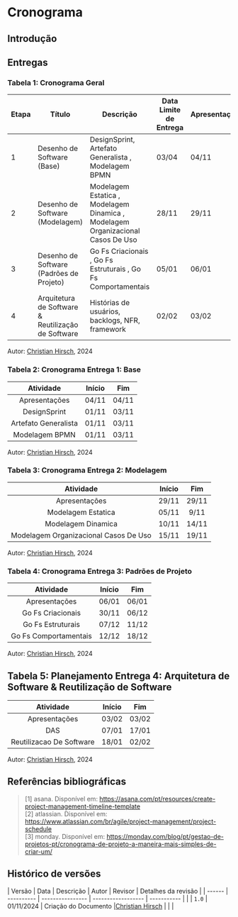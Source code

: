 # Cronograma

## Introdução



## Entregas

###  Tabela 1: Cronograma Geral

| Etapa | Título                         | Descrição                                                    | Data Limite de Entrega | Apresentação  |
| ----- | ------------------------------ | ------------------------------------------------------------ | ------- | ------------- |
| 1     | Desenho de Software (Base)                  | DesignSprint, Artefato Generalista , Modelagem BPMN | 03/04   | 04/11        |
| 2     | Desenho de Software (Modelagem)       | Modelagem Estatica , Modelagem Dinamica , Modelagem Organizacional Casos De Uso      | 28/11   | 29/11         |
| 3     | Desenho de Software (Padrões de Projeto)        | Go Fs Criacionais , Go Fs Estruturais , Go Fs Comportamentais      | 05/01   | 06/01         |
| 4     | Arquitetura de Software & Reutilização de Software | Histórias de usuários, backlogs, NFR, framework              | 02/02   | 03/02         |

Autor:  [Christian Hirsch](https://github.com/crstyhs), 2024
### Tabela 2: Cronograma Entrega 1: Base

|            Atividade             | Início | Fim   | 
| :------------------------------: | :-----: | :-----:  
|          Apresentações           |  04/11  |  04/11    | 
|  DesignSprint |  01/11   |  03/11  | 
|       Artefato Generalista       |  01/11   |  03/11  | 
|          Modelagem BPMN           |  01/11   |  03/11  | 


Autor:  [Christian Hirsch](https://github.com/crstyhs), 2024

### Tabela 3: Cronograma Entrega 2: Modelagem

|            Atividade             | Início | Fim   | 
| :------------------------------: | :-----: | :-----:  
|          Apresentações           |  29/11  |  29/11   | 
|  Modelagem Estatica |  05/11   |  9/11  | 
|       Modelagem Dinamica       |  10/11   |  14/11  | 
|          Modelagem Organizacional Casos De Uso           |  15/11   |  19/11  | 

Autor:  [Christian Hirsch](https://github.com/crstyhs), 2024

### Tabela 4: Cronograma Entrega 3: Padrões de Projeto

|            Atividade             | Início | Fim   | 
| :------------------------------: | :-----: | :-----:  
|          Apresentações           |  06/01   |  06/01     | 
| Go Fs Criacionais |  30/11   |  06/12  | 
|       Go Fs Estruturais       |  07/12   |  11/12  | 
|          Go Fs Comportamentais          |  12/12   |  18/12  | 

Autor:  [Christian Hirsch](https://github.com/crstyhs), 2024

## Tabela 5: Planejamento Entrega 4: Arquitetura de Software & Reutilização de Software

|            Atividade             | Início | Fim   | 
| :------------------------------: | :-----: | :-----:  
|          Apresentações           |  03/02  |  03/02    | 
|  DAS |  07/01   |  17/01  | 
|     Reutilizacao De Software     |  18/01   |  02/02  | 


Autor:  [Christian Hirsch](https://github.com/crstyhs), 2024

## Referências bibliográficas

>[1] asana. Disponível em: https://asana.com/pt/resources/create-project-management-timeline-template </br>
>[2] atlassian. Disponível em: https://www.atlassian.com/br/agile/project-management/project-schedule </br>
>[3] monday. Disponível em: https://monday.com/blog/pt/gestao-de-projetos-pt/cronograma-de-projeto-a-maneira-mais-simples-de-criar-um/ </br>


##  Histórico de versões

| Versão | Data   | Descrição | Autor | Revisor   | Detalhes da revisão |
| ------ | ---------- | ---------------- | ------------------ | ----------- | |
| `1.0`    | 01/11/2024 | Criação do Documento |[Christian Hirsch](https://github.com/crstyhs) |  | |
